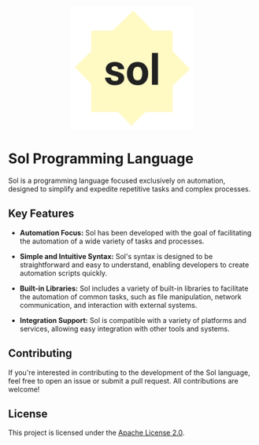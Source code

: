 <div align="center">
  <img src="https://github.com/BedrockFrontiers/sol/blob/main/assets/sol-logo.png" alt="Sol Programming Language" height="250" width="250" />
</div>

# Sol Programming Language

Sol is a programming language focused exclusively on automation, designed to simplify and expedite repetitive tasks and complex processes.

## Key Features

- **Automation Focus:** Sol has been developed with the goal of facilitating the automation of a wide variety of tasks and processes.
  
- **Simple and Intuitive Syntax:** Sol's syntax is designed to be straightforward and easy to understand, enabling developers to create automation scripts quickly.

- **Built-in Libraries:** Sol includes a variety of built-in libraries to facilitate the automation of common tasks, such as file manipulation, network communication, and interaction with external systems.

- **Integration Support:** Sol is compatible with a variety of platforms and services, allowing easy integration with other tools and systems.

## Contributing

If you're interested in contributing to the development of the Sol language, feel free to open an issue or submit a pull request. All contributions are welcome!

## License

This project is licensed under the [Apache License 2.0](https://github.com/BedrockFrontiers/sol/blob/main/LICENSE).
